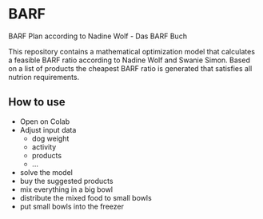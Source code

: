 # BARF
BARF Plan according to Nadine Wolf - Das BARF Buch

This repository contains a mathematical optimization model that calculates a feasible BARF ratio according to Nadine Wolf and Swanie Simon. Based on a list of products the cheapest BARF ratio is generated that satisfies all nutrion requirements.

## How to use
- Open on Colab
- Adjust input data
    - dog weight
    - activity
    - products
    - ...
- solve the model
- buy the suggested products
- mix everything in a  big bowl
- distribute the mixed food to small bowls
- put small bowls into the freezer 
